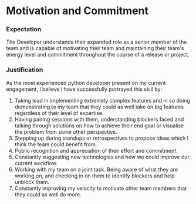 # Motivation and  Commitment
### Expectation 
The Developer understands their expanded role as a senior member of the team and is capable of motivating their team and maintaining their team's energy level and commitment throughout the course of a release or project.

### Justification
As the most experienced python developer present on my current engagement, I believe I have successfully portrayed this skill by: 

1. Taking lead in implementing extremely complex features and in so doing demonstrating to my team that they could as well take on big features regardless of their level of expertise.
2. Having pairing sessions with them, understanding blockers faced and talking through solutions on how to achieve their end goal or visualise the problem from some other perspective.
3. Stepping up during standups or retrospectives to propose ideas which I think the team could benefit from.
4. Public recognition and appreciation of their effort and commitment.
5. Constantly suggesting new technologies and how we could improve our current workflow.
6. Working with my team on a joint task. Being aware of what they are working on, and checking in on them to identify blockers and help unblock them.
7. Constantly improving my velocity to motivate other team members that they could as well do more.

